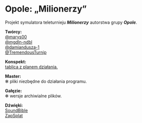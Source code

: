 # Opole: „Milionerzy”

Projekt symulatora teleturnieju ***Milionerzy*** autorstwa grupy ***Opole***.

**Twórcy:** <br />
[@marys00](https://github.com/marys00) <br />
[@mgdln-ndbl](https://github.com/mgdln-ndbl) <br />
[@damiandusza-1](https://github.com/damiandusza-1) <br />
[@TremendousTurnip](https://github.com/TremendousTurnip)

**Konspekt:** <br />
[tablica z planem działania.](https://miro.com/app/board/o9J_krrMYp8=/)

**Master:** <br />
	✻ pliki niezbędne do działania programu.

**Gałęzie:** <br />
 	✻ wersje archiwialne plików.

**Dźwięki:** <br />
[SoundBible](http://soundbible.com)<br />
[ZapSplat](https://www.zapsplat.com)
